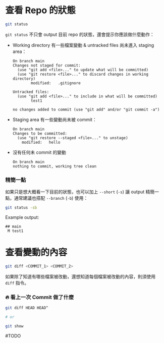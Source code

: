 # 查看 Repo 的狀態

```bash
git status
```

`git status` 不只會 output 目前 repo 的狀態，還會提示你應該做什麼動作：

- Working directory 有一些檔案變動 & untracked files 尚未進入 staging area：

    ```plaintext
    On branch main
    Changes not staged for commit:
      (use "git add <file>..." to update what will be committed)
      (use "git restore <file>..." to discard changes in working directory)
            modified:   .gitignore
    
    Untracked files:
      (use "git add <file>..." to include in what will be committed)
            test1
    
    no changes added to commit (use "git add" and/or "git commit -a")
    ```

- Staging area 有一些變動尚未被 commit：

    ```plaintext
    On branch main
    Changes to be committed:
      (use "git restore --staged <file>..." to unstage)
        modified:   hello
    ```

- 沒有任何未 commit 的變動

    ```plaintext
    On branch main
    nothing to commit, working tree clean
    ```

### 精簡一點

如果只是想大概看一下目前的狀態，也可以加上 `--short` (`-s`) 讓 output 精簡一點，通常建議也搭配 `--branch` (`-b`) 使用：

```bash
git status -sb
```

Example output:

```plaittext
## main
 M test1
```

# 查看變動的內容

```sh
git diff <COMMIT_1> <COMMIT_2>
```

如果除了知道有哪些檔案被改動，還想知道每個檔案被改動的內容，則須使用 `diff` 指令。

### 🔥 看上一次 Commit 做了什麼

```bash
git diff HEAD HEAD^

# or

git show
```

#TODO 
